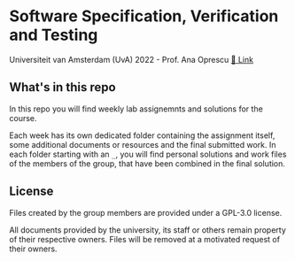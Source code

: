 # Software Specification, Verification and Testing
Universiteit van Amsterdam (UvA) 2022 - Prof. Ana Oprescu [🔗 Link](https://coursecatalogue.uva.nl/xmlpages/page/2021-2022-en/search-course/course/89807)

## What's in this repo
In this repo you will find weekly lab assignemnts and solutions for the course.

Each week has its own dedicated folder containing the assignment itself, some additional documents or resources and the final submitted work.
In each folder starting with an `_`, you will find personal solutions and work files of the members of the group, that have been combined in the final solution.

## License

Files created by the group members are provided under a GPL-3.0 license.

All documents provided by the university, its staff or others remain property of their respective owners. Files will be removed at a motivated request of their owners.